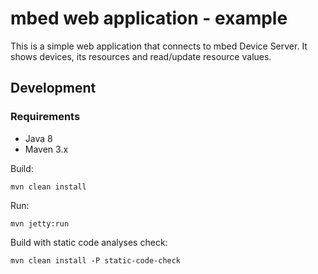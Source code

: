 mbed web application - example
==============================

This is a simple web application that connects to mbed Device Server. 
It shows devices, its resources and read/update resource values. 

Development
-----------

### Requirements
- Java 8
- Maven 3.x

Build:

    mvn clean install
    
Run:
    
    mvn jetty:run


Build with static code analyses check:

    mvn clean install -P static-code-check
    
